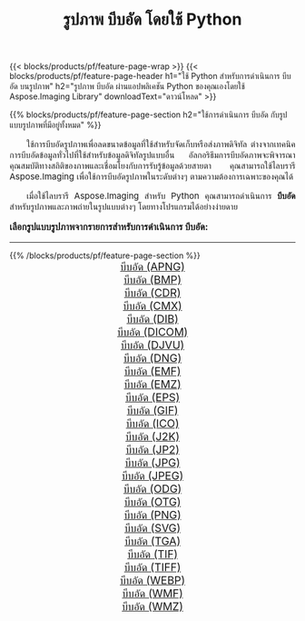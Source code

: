 ﻿---
title: รูปภาพ บีบอัด โดยใช้ Python 
weight: 3920
url: /th/python-net/compress/ 
lang: th
langdirlevel: 2
locales: zh-hans,ja,it,ru,de,es,fr,nl,id,lt,pl,pt,vi,tr,ko,zh-hant,ar,hi,th,sv,cs,uk,he
description: การใช้ไลบรารี Aspose.Imaging กับรูปภาพและรูปภาพ บีบอัด โดยใช้แอปพลิเคชัน Python และ API เซิร์ฟเวอร์ของคุณเอง
---

{{< blocks/products/pf/feature-page-wrap >}}
{{< blocks/products/pf/feature-page-header h1="ใช้ Python สำหรับการดำเนินการ บีบอัด บนรูปภาพ" h2="รูปภาพ บีบอัด ผ่านแอปพลิเคชัน Python ของคุณเองโดยใช้ Aspose.Imaging Library" downloadText="ดาวน์โหลด" >}}


{{% blocks/products/pf/feature-page-section  h2="ใช้การดำเนินการ บีบอัด กับรูปแบบรูปภาพที่มีอยู่ทั้งหมด" %}}
<p align="justify" style="text-indent:2em;font-size:15px;">
ใช้การบีบอัดรูปภาพเพื่อลดขนาดข้อมูลที่ใช้สำหรับจัดเก็บหรือส่งภาพดิจิทัล ต่างจากเทคนิคการบีบอัดข้อมูลทั่วไปที่ใช้สำหรับข้อมูลดิจิทัลรูปแบบอื่น อัลกอริธึมการบีบอัดภาพจะพิจารณาคุณสมบัติทางสถิติของภาพและเชื่อมโยงกับการรับรู้ข้อมูลด้วยสายตา คุณสามารถใช้ไลบรารี Aspose.Imaging เพื่อใช้การบีบอัดรูปภาพในระดับต่างๆ ตามความต้องการเฉพาะของคุณได้
</p>
<p align="justify" style="text-indent:2em;font-size:15px;">
เมื่อใช้ไลบรารี Aspose.Imaging สำหรับ Python คุณสามารถดำเนินการ <b>บีบอัด</b> สำหรับรูปภาพและภาพถ่ายในรูปแบบต่างๆ โดยทางโปรแกรมได้อย่างง่ายดาย
</p>
<h3 style="margin-top:16px;">
เลือกรูปแบบรูปภาพจากรายการสำหรับการดำเนินการ บีบอัด:
</h3>
<hr/>
{{% /blocks/products/pf/feature-page-section %}}
<div class="container-fluid productfamilypage bg-gray">
    <div class="convertypes bg-gray agp-content section">
        <div class="container">
		<div class="row other-converters" style="gap: 10px;font-size: 19px;text-align:center;">
		    <div class='col-md-3 other-converter remove-lp remove-rp'><a href="/imaging/th/python-net/compress/apng/" style="padding:15px;">บีบอัด (APNG)</a></div><div class='col-md-3 other-converter remove-lp remove-rp'><a href="/imaging/th/python-net/compress/bmp/" style="padding:15px;">บีบอัด (BMP)</a></div><div class='col-md-3 other-converter remove-lp remove-rp'><a href="/imaging/th/python-net/compress/cdr/" style="padding:15px;">บีบอัด (CDR)</a></div><div class='col-md-3 other-converter remove-lp remove-rp'><a href="/imaging/th/python-net/compress/cmx/" style="padding:15px;">บีบอัด (CMX)</a></div><div class='col-md-3 other-converter remove-lp remove-rp'><a href="/imaging/th/python-net/compress/dib/" style="padding:15px;">บีบอัด (DIB)</a></div><div class='col-md-3 other-converter remove-lp remove-rp'><a href="/imaging/th/python-net/compress/dicom/" style="padding:15px;">บีบอัด (DICOM)</a></div><div class='col-md-3 other-converter remove-lp remove-rp'><a href="/imaging/th/python-net/compress/djvu/" style="padding:15px;">บีบอัด (DJVU)</a></div><div class='col-md-3 other-converter remove-lp remove-rp'><a href="/imaging/th/python-net/compress/dng/" style="padding:15px;">บีบอัด (DNG)</a></div><div class='col-md-3 other-converter remove-lp remove-rp'><a href="/imaging/th/python-net/compress/emf/" style="padding:15px;">บีบอัด (EMF)</a></div><div class='col-md-3 other-converter remove-lp remove-rp'><a href="/imaging/th/python-net/compress/emz/" style="padding:15px;">บีบอัด (EMZ)</a></div><div class='col-md-3 other-converter remove-lp remove-rp'><a href="/imaging/th/python-net/compress/eps/" style="padding:15px;">บีบอัด (EPS)</a></div><div class='col-md-3 other-converter remove-lp remove-rp'><a href="/imaging/th/python-net/compress/gif/" style="padding:15px;">บีบอัด (GIF)</a></div><div class='col-md-3 other-converter remove-lp remove-rp'><a href="/imaging/th/python-net/compress/ico/" style="padding:15px;">บีบอัด (ICO)</a></div><div class='col-md-3 other-converter remove-lp remove-rp'><a href="/imaging/th/python-net/compress/j2k/" style="padding:15px;">บีบอัด (J2K)</a></div><div class='col-md-3 other-converter remove-lp remove-rp'><a href="/imaging/th/python-net/compress/jp2/" style="padding:15px;">บีบอัด (JP2)</a></div><div class='col-md-3 other-converter remove-lp remove-rp'><a href="/imaging/th/python-net/compress/jpg/" style="padding:15px;">บีบอัด (JPG)</a></div><div class='col-md-3 other-converter remove-lp remove-rp'><a href="/imaging/th/python-net/compress/jpeg/" style="padding:15px;">บีบอัด (JPEG)</a></div><div class='col-md-3 other-converter remove-lp remove-rp'><a href="/imaging/th/python-net/compress/odg/" style="padding:15px;">บีบอัด (ODG)</a></div><div class='col-md-3 other-converter remove-lp remove-rp'><a href="/imaging/th/python-net/compress/otg/" style="padding:15px;">บีบอัด (OTG)</a></div><div class='col-md-3 other-converter remove-lp remove-rp'><a href="/imaging/th/python-net/compress/png/" style="padding:15px;">บีบอัด (PNG)</a></div><div class='col-md-3 other-converter remove-lp remove-rp'><a href="/imaging/th/python-net/compress/svg/" style="padding:15px;">บีบอัด (SVG)</a></div><div class='col-md-3 other-converter remove-lp remove-rp'><a href="/imaging/th/python-net/compress/tga/" style="padding:15px;">บีบอัด (TGA)</a></div><div class='col-md-3 other-converter remove-lp remove-rp'><a href="/imaging/th/python-net/compress/tif/" style="padding:15px;">บีบอัด (TIF)</a></div><div class='col-md-3 other-converter remove-lp remove-rp'><a href="/imaging/th/python-net/compress/tiff/" style="padding:15px;">บีบอัด (TIFF)</a></div><div class='col-md-3 other-converter remove-lp remove-rp'><a href="/imaging/th/python-net/compress/webp/" style="padding:15px;">บีบอัด (WEBP)</a></div><div class='col-md-3 other-converter remove-lp remove-rp'><a href="/imaging/th/python-net/compress/wmf/" style="padding:15px;">บีบอัด (WMF)</a></div><div class='col-md-3 other-converter remove-lp remove-rp'><a href="/imaging/th/python-net/compress/wmz/" style="padding:15px;">บีบอัด (WMZ)</a></div>
                </div>
        </div>
    </div>
</div>
<br/>

